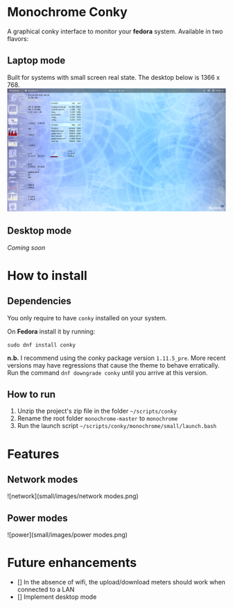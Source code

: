 # Monochrome Conky
A graphical conky interface to monitor your **fedora** system.  Available in two flavors:

## Laptop mode
Built for systems with small screen real state.  The desktop below is 1366 x 768.
![laptop](small/images/small-v04.png)

## Desktop mode
*Coming soon*

# How to install
## Dependencies
You only require to have `conky` installed on your system.

On **Fedora** install it by running:

```
sudo dnf install conky
```

**n.b.** I recommend using the conky package version `1.11.5_pre`.
More recent versions may have regressions that cause the theme to behave erratically.  Run the command `dnf downgrade conky` until you arrive at this version.

## How to run
1. Unzip the project's zip file in the folder `~/scripts/conky`
1. Rename the root folder `monochrome-master` to `monochrome`
1. Run the launch script `~/scripts/conky/monochrome/small/launch.bash`

# Features
## Network modes
![network](small/images/network modes.png)
## Power modes
![power](small/images/power modes.png)

# Future enhancements
- [] In the absence of wifi, the upload/download meters should work when connected to a LAN
- [] Implement desktop mode